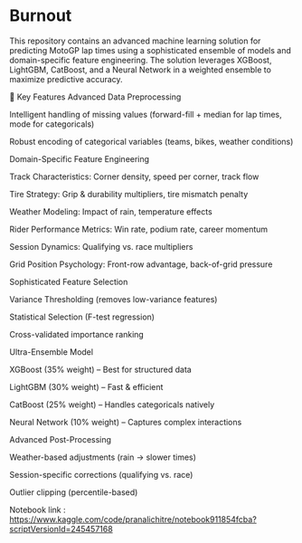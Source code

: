 # Burnout
This repository contains an advanced machine learning solution for predicting MotoGP lap times using a sophisticated ensemble of models and domain-specific feature engineering. The solution leverages XGBoost, LightGBM, CatBoost, and a Neural Network in a weighted ensemble to maximize predictive accuracy.

🚀 Key Features
Advanced Data Preprocessing

Intelligent handling of missing values (forward-fill + median for lap times, mode for categoricals)

Robust encoding of categorical variables (teams, bikes, weather conditions)

Domain-Specific Feature Engineering

Track Characteristics: Corner density, speed per corner, track flow

Tire Strategy: Grip & durability multipliers, tire mismatch penalty

Weather Modeling: Impact of rain, temperature effects

Rider Performance Metrics: Win rate, podium rate, career momentum

Session Dynamics: Qualifying vs. race multipliers

Grid Position Psychology: Front-row advantage, back-of-grid pressure

Sophisticated Feature Selection

Variance Thresholding (removes low-variance features)

Statistical Selection (F-test regression)

Cross-validated importance ranking

Ultra-Ensemble Model

XGBoost (35% weight) – Best for structured data

LightGBM (30% weight) – Fast & efficient

CatBoost (25% weight) – Handles categoricals natively

Neural Network (10% weight) – Captures complex interactions

Advanced Post-Processing

Weather-based adjustments (rain → slower times)

Session-specific corrections (qualifying vs. race)

Outlier clipping (percentile-based)

Notebook link : https://www.kaggle.com/code/pranalichitre/notebook911854fcba?scriptVersionId=245457168
